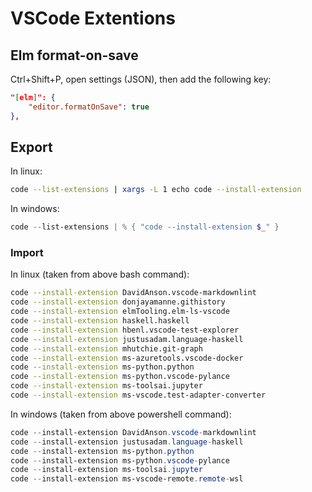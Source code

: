 # VSCode Extentions

## Elm format-on-save

Ctrl+Shift+P, open settings (JSON), then add the following key:

```json
"[elm]": {
    "editor.formatOnSave": true
},
```

## Export

In linux:

```bash
code --list-extensions | xargs -L 1 echo code --install-extension
```

In windows:

```powershell
code --list-extensions | % { "code --install-extension $_" }
```

### Import

In linux (taken from above bash command):

```bash
code --install-extension DavidAnson.vscode-markdownlint
code --install-extension donjayamanne.githistory
code --install-extension elmTooling.elm-ls-vscode
code --install-extension haskell.haskell
code --install-extension hbenl.vscode-test-explorer
code --install-extension justusadam.language-haskell
code --install-extension mhutchie.git-graph
code --install-extension ms-azuretools.vscode-docker
code --install-extension ms-python.python
code --install-extension ms-python.vscode-pylance
code --install-extension ms-toolsai.jupyter
code --install-extension ms-vscode.test-adapter-converter
```

In windows (taken from above powershell command):

```powershell
code --install-extension DavidAnson.vscode-markdownlint
code --install-extension justusadam.language-haskell
code --install-extension ms-python.python
code --install-extension ms-python.vscode-pylance
code --install-extension ms-toolsai.jupyter
code --install-extension ms-vscode-remote.remote-wsl
```
